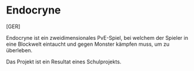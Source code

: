 # Endocryne
[GER]

Endocryne ist ein zweidimensionales PvE-Spiel, bei welchem der Spieler in eine Blockwelt eintaucht und gegen Monster kämpfen muss, um zu überleben.

Das Projekt ist ein Resultat eines Schulprojekts.
